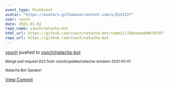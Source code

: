 ```yaml
---
event_type: PushEvent
avatar: "https://avatars.githubusercontent.com/u/814322?"
user: vsoch
date: 2021-01-02
repo_name: vsoch/natacha-bot
html_url: https://github.com/vsoch/natacha-bot/commit/280a4aaa00678fdf4403cc18785d4c83b598c252
repo_url: https://github.com/vsoch/natacha-bot
---
```


<a href='https://github.com/vsoch' target='_blank'>vsoch</a> pushed to <a href='https://github.com/vsoch/natacha-bot' target='_blank'>vsoch/natacha-bot</a>

<small>Merge pull request #23 from vsoch/update/natacha-wisdom-2021-01-01

Natacha Bot Speaks!</small>

<a href='https://github.com/vsoch/natacha-bot/commit/280a4aaa00678fdf4403cc18785d4c83b598c252' target='_blank'>View Commit</a>